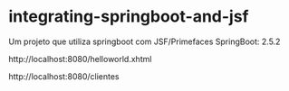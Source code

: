 # integrating-springboot-and-jsf
Um projeto que utiliza springboot com JSF/Primefaces
SpringBoot: 2.5.2


http://localhost:8080/helloworld.xhtml

http://localhost:8080/clientes
